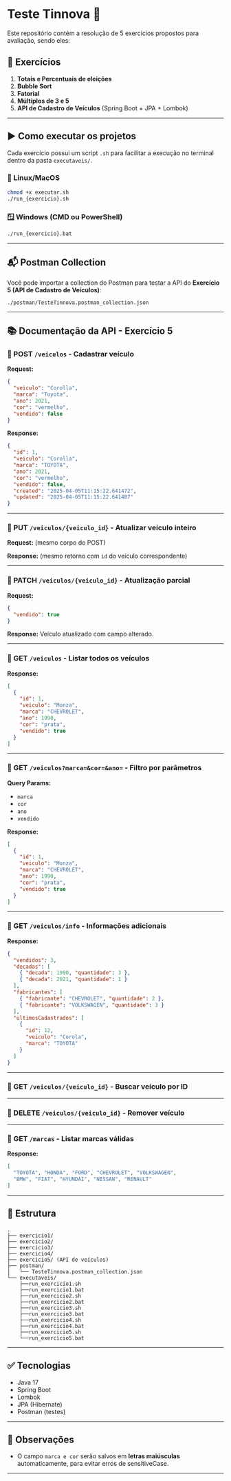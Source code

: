 # Teste Tinnova 🚗

Este repositório contém a resolução de 5 exercícios propostos para avaliação, sendo eles:

## 🧠 Exercícios

1. **Totais e Percentuais de eleições**
2. **Bubble Sort**
3. **Fatorial**
4. **Múltiplos de 3 e 5**
5. **API de Cadastro de Veículos** (Spring Boot + JPA + Lombok)

---

## ▶️ Como executar os projetos

Cada exercício possui um script `.sh` para facilitar a execução no terminal dentro da pasta `executaveis/`.

### 🔧 Linux/MacOS

```bash
chmod +x executar.sh
./run_{exercicio}.sh
```

### 🪟 Windows (CMD ou PowerShell)

```cmd
./run_{exercicio}.bat
```

---

## 📬 Postman Collection

Você pode importar a collection do Postman para testar a API do **Exercício 5 (API de Cadastro de Veículos)**:

```
./postman/TesteTinnova.postman_collection.json
```

---

## 📚 Documentação da API - Exercício 5

### 🔹 POST `/veiculos` - Cadastrar veículo

**Request:**

```json
{
  "veiculo": "Corolla",
  "marca": "Toyota",
  "ano": 2021,
  "cor": "vermelho",
  "vendido": false
}
```

**Response:**

```json
{
  "id": 1,
  "veiculo": "Corolla",
  "marca": "TOYOTA",
  "ano": 2021,
  "cor": "vermelho",
  "vendido": false,
  "created": "2025-04-05T11:15:22.641472",
  "updated": "2025-04-05T11:15:22.641487"
}
```

---

### 🔹 PUT `/veiculos/{veiculo_id}` - Atualizar veículo inteiro

**Request:** (mesmo corpo do POST)

**Response:** (mesmo retorno com `id` do veículo correspondente)

---

### 🔹 PATCH `/veiculos/{veiculo_id}` - Atualização parcial

**Request:**

```json
{
  "vendido": true
}
```

**Response:** Veículo atualizado com campo alterado.

---

### 🔹 GET `/veiculos` - Listar todos os veículos

**Response:**

```json
[
  {
    "id": 1,
    "veiculo": "Monza",
    "marca": "CHEVROLET",
    "ano": 1990,
    "cor": "prata",
    "vendido": true
  }
]
```

---

### 🔹 GET `/veiculos?marca=&cor=&ano=` - Filtro por parâmetros

**Query Params:**
- `marca`
- `cor`
- `ano`
- `vendido`

**Response:**

```json
[
  {
    "id": 1,
    "veiculo": "Monza",
    "marca": "CHEVROLET",
    "ano": 1990,
    "cor": "prata",
    "vendido": true
  }
]
```

---

### 🔹 GET `/veiculos/info` - Informações adicionais

**Response:**

```json
{
  "vendidos": 3,
  "decadas": [
    { "decada": 1990, "quantidade": 3 },
    { "decada": 2021, "quantidade": 1 }
  ],
  "fabricantes": [
    { "fabricante": "CHEVROLET", "quantidade": 2 },
    { "fabricante": "VOLKSWAGEN", "quantidade": 3 }
  ],
  "ultimosCadastrados": [
    {
      "id": 12,
      "veiculo": "Corola",
      "marca": "TOYOTA"
    }
  ]
}
```

---

### 🔹 GET `/veiculos/{veiculo_id}` - Buscar veículo por ID

---

### 🔹 DELETE `/veiculos/{veiculo_id}` - Remover veículo

---

### 🔹 GET `/marcas` - Listar marcas válidas

**Response:**

```json
[
  "TOYOTA", "HONDA", "FORD", "CHEVROLET", "VOLKSWAGEN",
  "BMW", "FIAT", "HYUNDAI", "NISSAN", "RENAULT"
]
```

---

## 📁 Estrutura

```
.
├── exercicio1/
├── exercicio2/
├── exercicio3/
├── exercicio4/
├── exercicio5/ (API de veículos)
├── postman/
│   └── TesteTinnova.postman_collection.json
└── executaveis/ 
    ├──run_exercicio1.sh
    ├──run_exercicio1.bat
    ├──run_exercicio2.sh
    ├──run_exercicio2.bat
    ├──run_exercicio3.sh
    ├──run_exercicio3.bat
    ├──run_exercicio4.sh
    ├──run_exercicio4.bat
    ├──run_exercicio5.sh
    └──run_exercicio5.bat
```

---

## ✅ Tecnologias

- Java 17
- Spring Boot
- Lombok
- JPA (Hibernate)
- Postman (testes)

---

## 📌 Observações

- O campo `marca e cor` serão salvos em **letras maiúsculas** automaticamente, para evitar erros de sensitiveCase.

---

